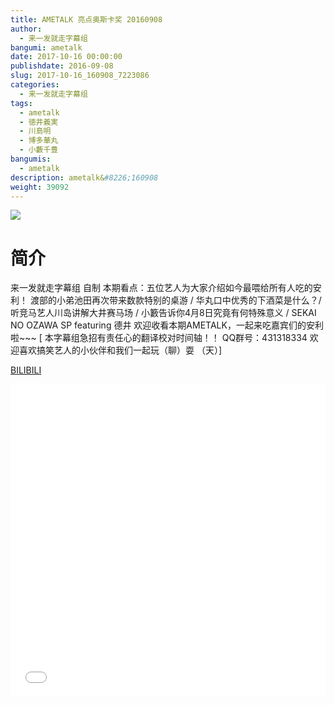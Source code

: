 ```yaml
---
title: AMETALK 亮点奥斯卡奖 20160908
author: 
  - 来一发就走字幕组
bangumi: ametalk
date: 2017-10-16 00:00:00
publishdate: 2016-09-08
slug: 2017-10-16_160908_7223086
categories: 
  - 来一发就走字幕组
tags: 
  - ametalk
  - 徳井義実
  - 川島明
  - 博多華丸
  - 小藪千豊
bangumis: 
  - ametalk
description: ametalk&#8226;160908
weight: 39092
---
```


![](https://i.imgur.com/4rIWDjr.jpg)

# 简介  
来一发就走字幕组 自制 
本期看点：五位艺人为大家介绍如今最喂给所有人吃的安利！
渡部的小弟池田再次带来数款特别的桌游 / 华丸口中优秀的下酒菜是什么？/ 听竞马艺人川岛讲解大井赛马场 / 小籔告诉你4月8日究竟有何特殊意义 / SEKAI NO OZAWA SP featuring 德井 
欢迎收看本期AMETALK，一起来吃嘉宾们的安利啦~~~
[ 本字幕组急招有责任心的翻译校对时间轴！！ QQ群号：431318334 欢迎喜欢搞笑艺人的小伙伴和我们一起玩（聊）耍 （天）]

  [BILIBILI](https://www.bilibili.com/video/av7223086/)


<div class="vcontainer">  <iframe class='video' src="//www.bilibili.com/blackboard/player.html?cid=11809925&aid=7223086" width="100%" height="500" frameborder="0" allowfullscreen="allowfullscreen"></iframe></div>
